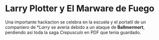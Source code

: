 # Larry Plotter y El Marware de Fuego

Una importante hackacton se celebra en la escuela y el
portatil de un companiero de **Larry* se averia debido a un
ataque de **Ballmermort**, perdiendo asi toda la saga
*Crepusculo* en PDF que tenia guardado.
